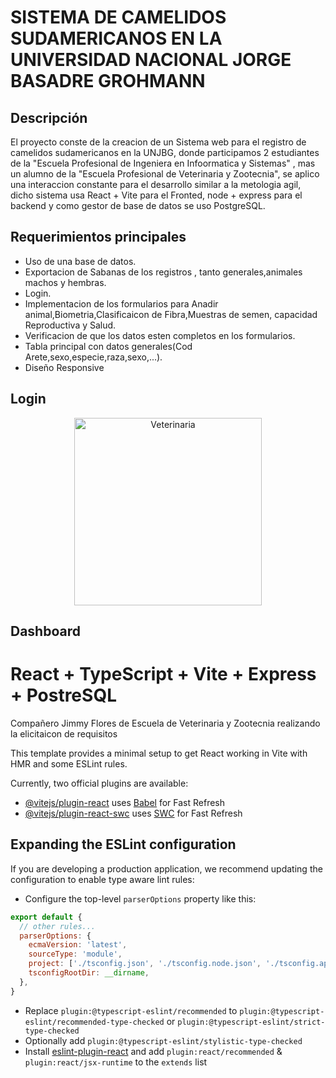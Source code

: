 
# SISTEMA DE CAMELIDOS SUDAMERICANOS EN LA UNIVERSIDAD NACIONAL JORGE BASADRE GROHMANN

## Descripción
El proyecto conste de la creacion de un Sistema web para el registro de camelidos sudamericanos en la UNJBG, donde participamos 2 estudiantes de la "Escuela Profesional de Ingeniera en Infoormatica y Sistemas" , mas un alumno de la "Escuela Profesional de Veterinaria y Zootecnia", se aplico una interaccion constante para el desarrollo similar a la metologia agil, dicho sistema usa React + Vite para el Fronted, node + express para el backend y como gestor de base de datos se uso PostgreSQL.

## Requerimientos principales
  - Uso de una base de datos.
  - Exportacion de Sabanas de los registros , tanto generales,animales machos y hembras.
  - Login.
  - Implementacion de los formularios para Anadir animal,Biometria,Clasificaicon de Fibra,Muestras de semen, capacidad Reproductiva y Salud.
  - Verificacion de que los datos esten completos en los formularios.
  - Tabla principal con datos generales(Cod Arete,sexo,especie,raza,sexo,...).
  - Diseño Responsive

## Login

<p align="center">
  <a href="https://github.com/AtunN25/veterinaria">
    <img src="./assets/login.png" alt="Veterinaria" width="300"/>
  </a>
</p>


## Dashboard




# React + TypeScript + Vite + Express + PostreSQL

Compañero Jimmy Flores de Escuela de Veterinaria y Zootecnia realizando la elicitaicon de requisitos

This template provides a minimal setup to get React working in Vite with HMR and some ESLint rules.

Currently, two official plugins are available:

- [@vitejs/plugin-react](https://github.com/vitejs/vite-plugin-react/blob/main/packages/plugin-react/README.md) uses [Babel](https://babeljs.io/) for Fast Refresh
- [@vitejs/plugin-react-swc](https://github.com/vitejs/vite-plugin-react-swc) uses [SWC](https://swc.rs/) for Fast Refresh

## Expanding the ESLint configuration

If you are developing a production application, we recommend updating the configuration to enable type aware lint rules:

- Configure the top-level `parserOptions` property like this:

```js
export default {
  // other rules...
  parserOptions: {
    ecmaVersion: 'latest',
    sourceType: 'module',
    project: ['./tsconfig.json', './tsconfig.node.json', './tsconfig.app.json'],
    tsconfigRootDir: __dirname,
  },
}
```

- Replace `plugin:@typescript-eslint/recommended` to `plugin:@typescript-eslint/recommended-type-checked` or `plugin:@typescript-eslint/strict-type-checked`
- Optionally add `plugin:@typescript-eslint/stylistic-type-checked`
- Install [eslint-plugin-react](https://github.com/jsx-eslint/eslint-plugin-react) and add `plugin:react/recommended` & `plugin:react/jsx-runtime` to the `extends` list

